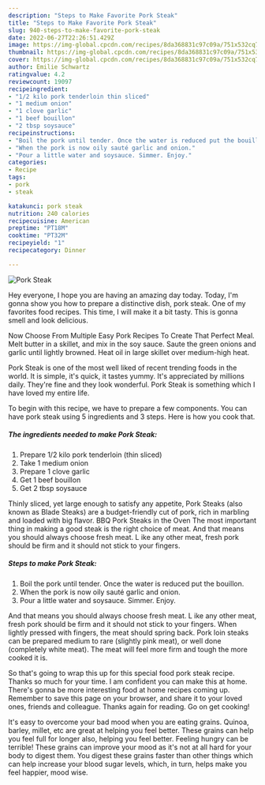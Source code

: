 ```yaml
---
description: "Steps to Make Favorite Pork Steak"
title: "Steps to Make Favorite Pork Steak"
slug: 940-steps-to-make-favorite-pork-steak
date: 2022-06-27T22:26:51.429Z
image: https://img-global.cpcdn.com/recipes/8da368831c97c09a/751x532cq70/pork-steak-recipe-main-photo.jpg
thumbnail: https://img-global.cpcdn.com/recipes/8da368831c97c09a/751x532cq70/pork-steak-recipe-main-photo.jpg
cover: https://img-global.cpcdn.com/recipes/8da368831c97c09a/751x532cq70/pork-steak-recipe-main-photo.jpg
author: Emilie Schwartz
ratingvalue: 4.2
reviewcount: 19097
recipeingredient:
- "1/2 kilo pork tenderloin thin sliced"
- "1 medium onion"
- "1 clove garlic"
- "1 beef bouillon"
- "2 tbsp soysauce"
recipeinstructions:
- "Boil the pork until tender. Once the water is reduced put the bouillon."
- "When the pork is now oily sauté garlic and onion."
- "Pour a little water and soysauce. Simmer. Enjoy."
categories:
- Recipe
tags:
- pork
- steak

katakunci: pork steak 
nutrition: 240 calories
recipecuisine: American
preptime: "PT18M"
cooktime: "PT32M"
recipeyield: "1"
recipecategory: Dinner

---
```



![Pork Steak](https://img-global.cpcdn.com/recipes/8da368831c97c09a/751x532cq70/pork-steak-recipe-main-photo.jpg)

Hey everyone, I hope you are having an amazing day today. Today, I'm gonna show you how to prepare a distinctive dish, pork steak. One of my favorites food recipes. This time, I will make it a bit tasty. This is gonna smell and look delicious.

Now Choose From Multiple Easy Pork Recipes To Create That Perfect Meal. Melt butter in a skillet, and mix in the soy sauce. Saute the green onions and garlic until lightly browned. Heat oil in large skillet over medium-high heat.

Pork Steak is one of the most well liked of recent trending foods in the world. It is simple, it's quick, it tastes yummy. It's appreciated by millions daily. They're fine and they look wonderful. Pork Steak is something which I have loved my entire life.


To begin with this recipe, we have to prepare a few components. You can have pork steak using 5 ingredients and 3 steps. Here is how you cook that.

<!--inarticleads1-->

##### The ingredients needed to make Pork Steak:

1. Prepare 1/2 kilo pork tenderloin (thin sliced)
1. Take 1 medium onion
1. Prepare 1 clove garlic
1. Get 1 beef bouillon
1. Get 2 tbsp soysauce


Thinly sliced, yet large enough to satisfy any appetite, Pork Steaks (also known as Blade Steaks) are a budget-friendly cut of pork, rich in marbling and loaded with big flavor. BBQ Pork Steaks in the Oven The most important thing in making a good steak is the right choice of meat. And that means you should always choose fresh meat. L ike any other meat, fresh pork should be firm and it should not stick to your fingers. 

<!--inarticleads2-->

##### Steps to make Pork Steak:

1. Boil the pork until tender. Once the water is reduced put the bouillon.
1. When the pork is now oily sauté garlic and onion.
1. Pour a little water and soysauce. Simmer. Enjoy.


And that means you should always choose fresh meat. L ike any other meat, fresh pork should be firm and it should not stick to your fingers. When lightly pressed with fingers, the meat should spring back. Pork loin steaks can be prepared medium to rare (slightly pink meat), or well done (completely white meat). The meat will feel more firm and tough the more cooked it is. 

So that's going to wrap this up for this special food pork steak recipe. Thanks so much for your time. I am confident you can make this at home. There's gonna be more interesting food at home recipes coming up. Remember to save this page on your browser, and share it to your loved ones, friends and colleague. Thanks again for reading. Go on get cooking!

It's easy to overcome your bad mood when you are eating grains. Quinoa, barley, millet, etc are great at helping you feel better. These grains can help you feel full for longer also, helping you feel better. Feeling hungry can be terrible! These grains can improve your mood as it's not at all hard for your body to digest them. You digest these grains faster than other things which can help increase your blood sugar levels, which, in turn, helps make you feel happier, mood wise.
